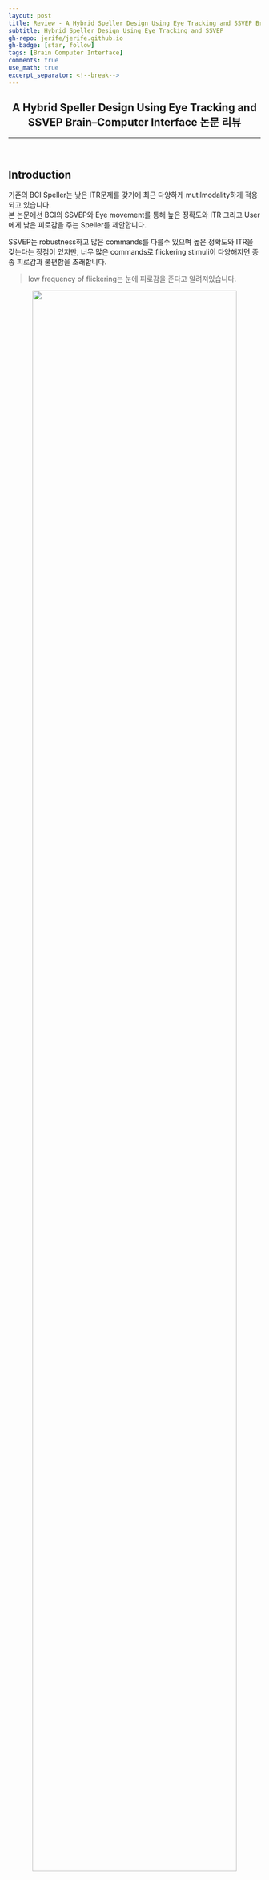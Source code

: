 ```yaml
---
layout: post 
title: Review - A Hybrid Speller Design Using Eye Tracking and SSVEP Brain–Computer Interface
subtitle: Hybrid Speller Design Using Eye Tracking and SSVEP
gh-repo: jerife/jerife.github.io
gh-badge: [star, follow]
tags: [Brain Computer Interface]
comments: true
use_math: true
excerpt_separator: <!--break-->
---
```

<div align=center><h2> A Hybrid Speller Design Using Eye Tracking and SSVEP Brain–Computer Interface 논문 리뷰</h2></div>
<!--break-->

----


 <br/>

## Introduction
기존의 BCI Speller는 낮은 ITR문제를 갖기에 최근 다양하게 mutilmodality하게 적용되고 있습니다.<br/>
본 논문에선 BCI의 SSVEP와 Eye movement를 통해 높은 정확도와 ITR 그리고 User에게 낮은 피로감을 주는 Speller를 제안합니다.

SSVEP는 robustness하고 많은 commands를 다룰수 있으며 높은 정확도와 ITR을 갖는다는 장점이 있지만,
너무 많은 commands로 flickering stimuli이 다양해지면 종종 피로감과 불편함을 초래합니다.
> low frequency of flickering는 눈에 피로감을 준다고 알려져있습니다.

<div align="center">
    <img src="https://user-images.githubusercontent.com/68190553/178418653-e9110684-617e-4aad-8abd-e81d8b69f81c.png" width="90%"/>
</div>
> 48-target BCI speller

따라서 논문에선 Eye movement로 Speller의 영역을 감지하고, SSVEP를 통해 영역 속의 6개의 frequency target만을 응시하여 character를 선택하는 기법을 제시합니다.

## Methods
### A) Experimental Procedure
<div align="center">
    <img src="https://user-images.githubusercontent.com/68190553/178421934-135fd6c3-b5d8-446d-b760-f93eeeae162e.png" width="70%"/>
</div>

위 그림처럼 speller는 6x8 stimulation matrix의 sub-matrix(target box)로 구성되어있으며, 각 sub-matrix는 3x2=6개의 target으로 구성되어있습니다.

특히 각 sub-matrix의 target들은 144Hz 모니터에 나눠지는 (144/11 = 13.0909, 144/10 = 14.40, 144/9 = 16.00, 144/8 = 18.00, 144/7 = 20.5714 and 144/6 = 24.00 Hz) 6개의 주파수들로 고정됩니다.

Eye tracker 는 sub-matrix(target box)를 식별하며 동시에 EEG data는 target frequency를 식별합니다.

<div align="center">
    <img src="https://user-images.githubusercontent.com/68190553/178421971-7acd96a8-f788-4330-a58d-78ece9e50ccd.png" width="70%"/>
</div>

#### Offine Experiment
Offine 실험은 3block을 포함하며 각 block은 48개의 target을 랜덤한 순서로 진행됩니다.
1. 먼저 0.5초간 48개의 target들 중 1개의 target이 빨간색을 띄우면 해당 target으로 시선을 움직임입니다.
2. 이후 참가자는 5초간 해당 (flickering하는) target을 계속 응시합니다.
3. 마지막 0.5초간 screen이 깜박입니다.

#### Online Experiment
Online실험은 1.5초로 진행되며 시선을 움직이는 시간 0.5초, target들이 flickering하는 시간 1초로 구성되어있습니다.

실험은 training/testing 실험으로 구성되어있으며 training 단계는 3block으로 진행됩니다.<br/>
testing 단계는 cued-spelling task, free-spelling task 두 가지로 나눠집니다.

cued-spelling task는 target이 빨간색을 띄우는 cue 사인이 있지만 free-spelling task의 경우 자유롭게 문장을 쓰는 task입니다.

#### Control Conditions &  Questionnaire
위의 제안된 실험을 완료한 경우, 3일 후 기존 Basic Speller와 기존 Hybrid EEG-Eye Tacking (본 논문에서 제안한 것 아님) 을 추가 실험 하여 제안된 Speller와 비교하고 설문조사가 실시됩니다.<br/>
또한 추가로 하는 두 실험의 각 target들은 0.2 Hz간격으로 7~16.4 Hz로 flicker합니다.

### B) Method
본 연구에선 Eye Tracking data와 CCA Algorithm를 사용해 target sub-matrix와 frequency of SSVEPs를 식별합니다.

offline과 online 실험에서 data epoch은 각각 0.14~5.14s, 0.14~1.14s로 추출되었습니다.
EEG data의 경우 notch filter of 50 Hz가 적용되었고 300 Hz로 down-sampling되었으며 band-pass-filtered from 12 to 110 Hz이 적용되었습니다.

#### Sub-Matrix Detection
Eye tracker data는 pixel단위로 저장되며, gaze-direction data의 평균은 target을 분류하는 feature로 계산되었습니다.

#### SSVEP Detection
<div align="center">
    <img src="https://user-images.githubusercontent.com/68190553/178440529-0b6768d6-3241-4f54-a2dd-fad7240da73e.png" width="85%"/>
</div>
CCA는 두 dataset 사이의 유사성을 추출해내는 기법이며, 두 다차원 변수를 고려해 x와 y의 correlation을 최대로하는 weight vectors를 찾습니다.

<div align="center">
    <img src="https://user-images.githubusercontent.com/68190553/178442878-1ffe5307-de76-4f4d-aee9-a0e0d08a7907.png" width="50%"/>
</div>
SSVEPs의 주파수를 식별하기 위해 CCA는 EEG signals X와 reference signals(each stimulus frequency) Yk 사이의 canonical correlation P을 계산합니다.

마지막으로 두 algorithm에 의해 target sub-matrix와 target frequency가 식별되면 해당하는 character가 output으로 선택됩니다.

## Results
### A) Offline Data Analysis
<div align="center">
    <img src="https://user-images.githubusercontent.com/68190553/178628657-5b97eeb0-d088-4afd-955b-c4134b357222.png" width="100%"/>
</div>
> 각 Experiment의 설문 결과

<div align="center">
    <img src="https://user-images.githubusercontent.com/68190553/178628610-a7b7b32e-40dc-4283-9f33-2df87b4a33dd.png" width="100%"/>
</div>
> 각 Experiment의 Accuracy, ITR, Correct 결과

### B) Online Data Analysis
<div align="center">
    <img src="https://user-images.githubusercontent.com/68190553/178629189-14eeb551-4285-4eab-a56c-ff2f4b269f07.png" width="100%"/>
</div>
> Online data 중 cued-spelling task 결과

<div align="center">
    <img src="https://user-images.githubusercontent.com/68190553/178629240-d4d04cb2-86ca-4fbf-9be1-6ed980d0a332.png"
    width="100%"/>
</div>
> Online data 중 free-spelling task 결과

## Discussion
Eye tracker를 이용해 Target box를 인지함으로써 48개의 frequency box를 모두 분류하지 않고 Target box 속에 해당하는 오직 6개만의 frequency box만을 분류하면 되기 때문에

모든 target을 다른 frequency로 사용하는 Speller보다도 좋은 정확도와 눈의 피로감을 줄이고 편안한 결과를 제공했습니다.

<div align="center">
    <img src="https://user-images.githubusercontent.com/68190553/178629428-5d090522-de8f-4b8f-a827-5ee5bd6e3686.png"
    width="80%"/>
</div>
> SSVEP와 eye tracking 예측값의 Confusion matrix

실제로 SSVEP task의 경우 좋은 performance를 보이며,
Eye tracking의 경우 all correct한 결과를 볼 수 있습니다.

## Conclusions
결론적으로 본 논문은 Eye tracking과 13~24Hz의 자극을 갖는 SSVEP BCI를 결합한 새로운 Speller를 디자인하여 User의 불편함을 줄이고 정확도와 ITR을 높였습니다.

제안된 Speller의 핵심은 6개의 주파수만으로 48개의 target을 분류했고 기존의 basic, hybrid speller들과 비교해 좋은 performance를 보인다는 점입니다.

---

## 고찰
VR의 특정 버튼을 누르는 task와 접목한다면, 먼저 Eye tracking data로 버튼 주위를 인지하고 있음을 확인한 후 세부 option들을 SSVEP task를 활용해 접목할 수 있을 것 같다.

이외에도 VR속에서의 움직임(eg. 걷기, 손동작) 또한 Eye tracking data로 특정 area를 먼저 인식한 후 MI task를 적용하는 시도 또한 해볼 수 있을 것이다.


###### Reference
* DOI: 10.3390/s20030891